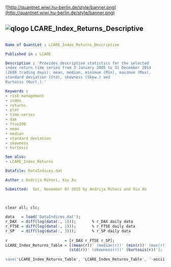 
![http://quantnet.wiwi.hu-berlin.de/style/banner.png](http://quantnet.wiwi.hu-berlin.de/style/banner.png)

## ![qlogo](http://quantnet.wiwi.hu-berlin.de/graphics/quantlogo.png) **LCARE_Index_Returns_Descriptive**


```yaml

Name of QuantLet : LCARE_Index_Returns_Descriptive

Published in : LCARE

Description : 'Provides descriptive statistics for the selected
index return time series from 3 January 2005 to 31 December 2014
(2608 trading days): mean, median, minimum (Min), maximum (Max), 
standard deviation (Std), skewness (Skew.) and 
Kurtosis (Kurt.).'

Keywords : 
- risk management
- index
- returns
- plot
- time-series
- dax
- ftse100
- mean
- median
- standard deviation
- skewness
- kurtosis 

See also: 
- LCARE_Index_Returns

Datafile: DataIndices.dat

Author : Andrija Mihoci, Xiu Xu

Submitted:  Sat, November 07 2015 by Andrija Mihoci and Xiu Xu


```



```R

 
clear all; clc;
 
data   = load('DataIndices.dat');
r_DAX  = diff(log(data(:, 1)));       % r_DAX daily data
r_FTSE = diff(log(data(:, 2)));       % r_FTSE daily data
r_SP   = diff(log(data(:, 3)));       % r_SP daily data
 
r                         = [r_DAX r_FTSE r_SP];
LCARE_Index_Returns_Table = [(mean(r))' (median(r))' (min(r))' (max(r))'...
                            (std(r))' (skewness(r))' (kurtosis(r))'];
 
save('LCARE_Index_Returns_Table', 'LCARE_Index_Returns_Table', '-ascii');

```

